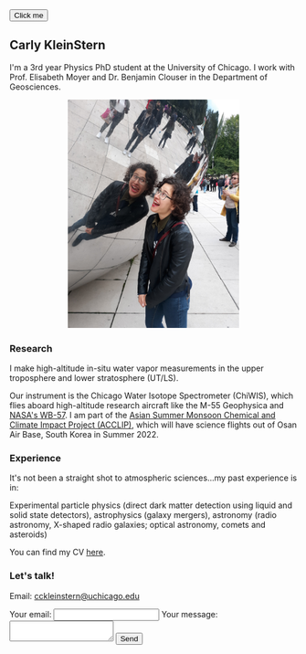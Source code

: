 

<div class="topnav">
  <a href="https://carlykleinstern.github.io/KleinStern_CV_publish.pdf">
    <button>Click me</button></a>
</div>

         

         
## **Carly KleinStern**

I'm a 3rd year Physics PhD student at the University of Chicago. I work with Prof. Elisabeth Moyer and Dr. Benjamin Clouser in the Department of Geosciences. 


<p align="center">
<img width="300" src="photos/bean.jpg"  alt="Carly">
</p>


### **Research**

I make high-altitude in-situ water vapor measurements in the upper troposphere and lower stratosphere (UT/LS).

Our instrument is the Chicago Water Isotope Spectrometer (ChiWIS), which flies aboard high-altitude research aircraft like the M-55 Geophysica and 
[NASA's WB-57](https://airbornescience.nasa.gov/aircraft/WB-57_-_JSC). I am part of the [Asian Summer Monsoon Chemical and Climate Impact Project (ACCLIP)](https://www2.acom.ucar.edu/acclip), which will have science flights out of Osan Air Base, South Korea in Summer 2022.


### **Experience**
It's not been a straight shot to atmospheric sciences...my past experience is in:

Experimental particle physics (direct dark matter detection using liquid and solid state detectors), astrophysics (galaxy mergers), astronomy (radio astronomy, X-shaped radio galaxies; optical astronomy, comets and asteroids)

You can find my CV [here](https://carlykleinstern.github.io/KleinStern_CV_publish.pdf).


### **Let's talk!**
Email: cckleinstern@uchicago.edu

<form
  action="https://formspree.io/f/mwkypbvd"
  method="POST"
>
  <label>
    Your email:
    <input type="email" name="_replyto">
  </label>
  <label>
    Your message:
    <textarea name="message"></textarea>
  </label>
  <!-- your other form fields go here -->
  <button type="submit">Send</button>
</form>
